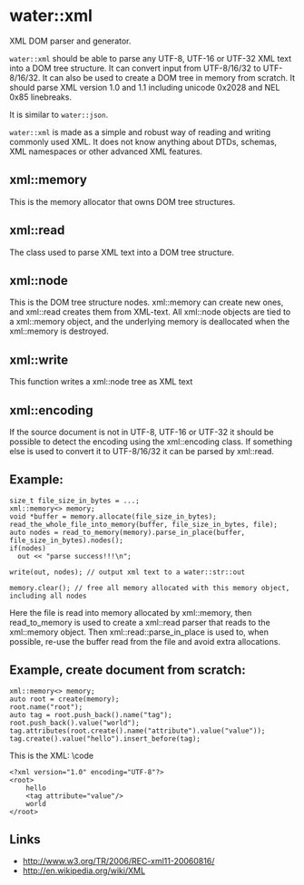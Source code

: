 # water::xml

XML DOM parser and generator.

`water::xml` should be able to parse any UTF-8, UTF-16 or UTF-32 XML text into a DOM tree structure. It can convert input from UTF-8/16/32 to UTF-8/16/32. It can also be used to create a DOM tree in memory from scratch. It should parse XML version 1.0 and 1.1 including unicode 0x2028 and NEL 0x85 linebreaks.

It is similar to `water::json`.

`water::xml` is made as a simple and robust way of reading and writing commonly used XML. It does not know anything about DTDs, schemas, XML namespaces or other advanced XML features.

## xml::memory

This is the memory allocator that owns DOM tree structures.

## xml::read

The class used to parse XML text into a DOM tree structure.

## xml::node

This is the DOM tree structure nodes. xml::memory can create new ones, and xml::read
creates them from XML-text. All xml::node objects are tied to a xml::memory object,
and the underlying memory is deallocated when the xml::memory is destroyed.

## xml::write

This function writes a xml::node tree as XML text

## xml::encoding

If the source document is not in UTF-8, UTF-16 or UTF-32 it should be possible to detect
the encoding using the xml::encoding class. If something else is used to convert
it to UTF-8/16/32 it can be parsed by xml::read.


## Example:

	size_t file_size_in_bytes = ...;
	xml::memory<> memory;
	void *buffer = memory.allocate(file_size_in_bytes);
	read_the_whole_file_into_memory(buffer, file_size_in_bytes, file);
	auto nodes = read_to_memory(memory).parse_in_place(buffer, file_size_in_bytes).nodes();
	if(nodes)
	  out << "parse success!!!\n";

	write(out, nodes); // output xml text to a water::str::out

	memory.clear(); // free all memory allocated with this memory object, including all nodes

Here the file is read into memory allocated by xml::memory, then read_to_memory is used
to create a xml::read parser that reads to the xml::memory object.
Then xml::read::parse_in_place is used to, when possible, re-use the buffer read from
the file and avoid extra allocations.

## Example, create document from scratch:

	xml::memory<> memory;
	auto root = create(memory);
	root.name("root");
	auto tag = root.push_back().name("tag");
	root.push_back().value("world");
	tag.attributes(root.create().name("attribute").value("value"));
	tag.create().value("hello").insert_before(tag);

This is the XML: \code

	<?xml version="1.0" encoding="UTF-8"?>
	<root>
		hello  
		<tag attribute="value"/>
		world
	</root>


## Links

- http://www.w3.org/TR/2006/REC-xml11-20060816/
- http://en.wikipedia.org/wiki/XML